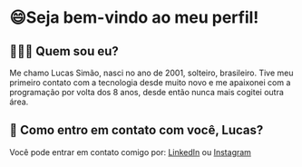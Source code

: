 # 😄Seja bem-vindo ao meu perfil!
## 👨🏼‍💻  Quem sou eu?

Me chamo Lucas Simão, nasci no ano de 2001, solteiro, brasileiro. Tive meu primeiro contato com a tecnologia desde muito novo e me apaixonei com a programação por volta dos 8 anos, desde então nunca mais cogitei outra área.
 
 ## 📱 Como entro em contato com você, Lucas?

 Você pode entrar em contato comigo por:
 [LinkedIn](https://www.linkedin.com/in/lucas-simao-o-s-rocha/)
 ou
 [Instagram](https://www.instagram.com/siimaoo_/)
